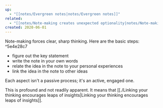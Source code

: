 ```yaml
---
up:
  - "[[notes/Evergreen notes|notes/Evergreen notes]]"
related:
  - "[[notes/Note-making creates unexpected optionality|notes/Note-making creates unexpected optionality]]"
created: 2020-06-01
---
```

Note-making forces clear, sharp thinking. Here are the basic steps: ^5e4e28c7

- figure out the key statement
- write the note in your own words
- relate the idea in the note to your personal experiences
- link the idea in the note to other ideas

Each aspect isn't a passive process; it's an active, engaged one.

This is profound and not readily apparent. It means that [[./Linking your thinking encourages leaps of insights|Linking your thinking encourages leaps of insights]].
